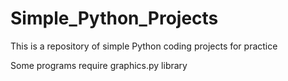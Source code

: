 # Simple_Python_Projects
This is a repository of simple Python coding projects for practice

Some programs require graphics.py library

